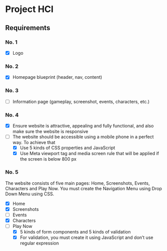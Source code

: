 # Project HCI

## Requirements
### No. 1
- [x] Logo

### No. 2
- [x] Homepage blueprint (header, nav, content)

### No. 3
- [ ] Information page (gameplay, screenshot, events, characters, etc.)

### No. 4
- [x] Ensure website is attractive, appealing and fully functional, and also make sure the website is responsive
- [ ] The website should be accessible using a mobile phone in a perfect way. To achieve that
  - [x] Use 5 kinds of CSS properties and JavaScript
  - [x] Use Meta viewport tag and media screen rule that will be applied if the screen is below 800 px

### No. 5
The website consists of five main pages: Home, Screenshots, Events, Characters and Play Now. You must create the Navigation Menu using Drop Down Menu using CSS.

- [x] Home
- [x] Screenshots
- [ ] Events
- [x] Characters
- [ ] Play Now
  - [x] 5 kinds of form components and 5 kinds of validation
  - [x] For validation, you must create it using JavaScript and don’t use regular expression
